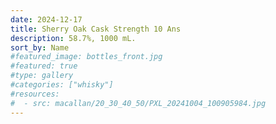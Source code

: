 ```yaml
---
date: 2024-12-17
title: Sherry Oak Cask Strength 10 Ans
description: 58.7%, 1000 mL.
sort_by: Name
#featured_image: bottles_front.jpg
#featured: true
#type: gallery
#categories: ["whisky"]
#resources:
#  - src: macallan/20_30_40_50/PXL_20241004_100905984.jpg
---
```

